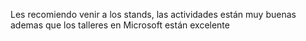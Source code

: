 Les recomiendo venir a los stands, las actividades están muy buenas ademas que los talleres en Microsoft están excelente
